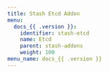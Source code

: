 ```yaml
---
title: Stash Etcd Addon
menu:
  docs_{{ .version }}:
    identifier: stash-etcd
    name: Etcd
    parent: stash-addons
    weight: 100
menu_name: docs_{{ .version }}
---
```

